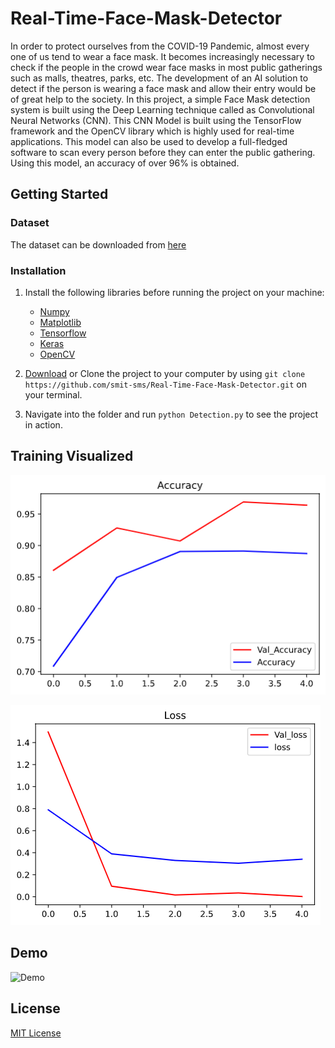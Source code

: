 # Real-Time-Face-Mask-Detector

In order to protect ourselves from the COVID-19 Pandemic, almost every one of us tend to wear a face mask. It becomes increasingly necessary to check if the people in the crowd wear face masks in most public gatherings such as malls, theatres, parks, etc. The development of an AI solution to detect if the person is wearing a face mask and allow their entry would be of great help to the society. In this project, a simple Face Mask detection system is built using the Deep Learning technique called as Convolutional Neural Networks (CNN). This CNN Model is built using the TensorFlow framework and the OpenCV library which is highly used for real-time applications. This model can also be used to develop a full-fledged software to scan every person before they can enter the public gathering. Using this model, an accuracy of over 96% is obtained.

## Getting Started

### Dataset

The dataset can be downloaded from [here](https://drive.google.com/file/d/1xS7B1Co6EIV5HzsdNFPbYkoXdiBF2t_o/view?usp=sharing)

### Installation

1. Install the following libraries before running the project on your machine:

    * [Numpy](https://pypi.org/project/numpy/)
    * [Matplotlib](https://pypi.org/project/matplotlib/)
    * [Tensorflow](https://www.tensorflow.org/install)
    * [Keras](https://pypi.org/project/Keras/)
    * [OpenCV](https://pypi.org/project/opencv-python/)

1. [Download](https://github.com/smit-sms/Real-Time-Face-Mask-Detector/archive/master.zip) or Clone the project to your computer by using `git clone https://github.com/smit-sms/Real-Time-Face-Mask-Detector.git` on your terminal.

1. Navigate into the folder and run `python Detection.py` to see the project in action.

## Training Visualized

![Accuracy graph](./Images/accuracy.png "Accuracy graph")

![Loss graph](./Images/loss.png "Loss graph")

## Demo

![Demo](./Images/demo.gif "Demo")

## License

[MIT License](https://github.com/smit-sms/Real-Time-Face-Mask-Detector/blob/master/LICENSE)